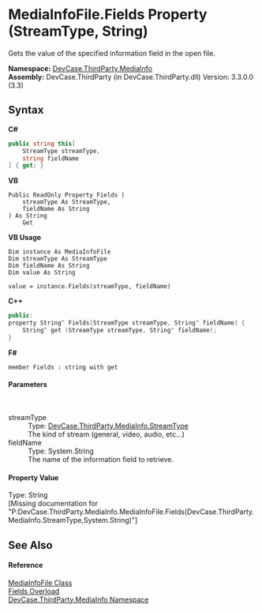 # MediaInfoFile.Fields Property (StreamType, String)
 

Gets the value of the specified information field in the open file.

**Namespace:**&nbsp;<a href="N_DevCase_ThirdParty_MediaInfo">DevCase.ThirdParty.MediaInfo</a><br />**Assembly:**&nbsp;DevCase.ThirdParty (in DevCase.ThirdParty.dll) Version: 3.3.0.0 (3.3)

## Syntax

**C#**<br />
``` C#
public string this[
	StreamType streamType,
	string fieldName
] { get; }
```

**VB**<br />
``` VB
Public ReadOnly Property Fields ( 
	streamType As StreamType,
	fieldName As String
) As String
	Get
```

**VB Usage**<br />
``` VB Usage
Dim instance As MediaInfoFile
Dim streamType As StreamType
Dim fieldName As String
Dim value As String

value = instance.Fields(streamType, fieldName)

```

**C++**<br />
``` C++
public:
property String^ Fields[StreamType streamType, String^ fieldName] {
	String^ get (StreamType streamType, String^ fieldName);
}
```

**F#**<br />
``` F#
member Fields : string with get

```


#### Parameters
&nbsp;<dl><dt>streamType</dt><dd>Type: <a href="T_DevCase_ThirdParty_MediaInfo_StreamType">DevCase.ThirdParty.MediaInfo.StreamType</a><br />The kind of stream (general, video, audio, etc...)</dd><dt>fieldName</dt><dd>Type: System.String<br />The name of the information field to retrieve.</dd></dl>

#### Property Value
Type: String<br />\[Missing <value> documentation for "P:DevCase.ThirdParty.MediaInfo.MediaInfoFile.Fields(DevCase.ThirdParty.MediaInfo.StreamType,System.String)"\]

## See Also


#### Reference
<a href="T_DevCase_ThirdParty_MediaInfo_MediaInfoFile">MediaInfoFile Class</a><br /><a href="Overload_DevCase_ThirdParty_MediaInfo_MediaInfoFile_Fields">Fields Overload</a><br /><a href="N_DevCase_ThirdParty_MediaInfo">DevCase.ThirdParty.MediaInfo Namespace</a><br />